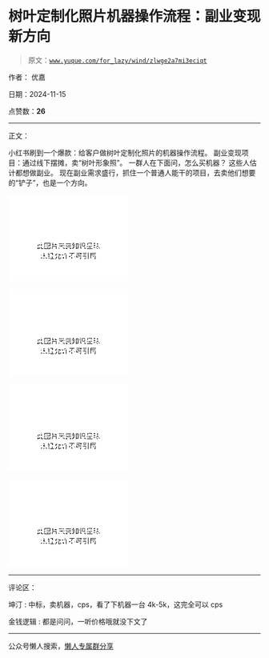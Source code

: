 # 树叶定制化照片机器操作流程：副业变现新方向

> 原文：[`www.yuque.com/for_lazy/wind/zlwge2a7mi3eciqt`](https://www.yuque.com/for_lazy/wind/zlwge2a7mi3eciqt)

作者： 优嘉

日期：2024-11-15

点赞数：**26**

* * *

正文：

小红书刷到一个爆款：给客户做树叶定制化照片的机器操作流程。 副业变现项目：通过线下摆摊，卖“树叶形象照”。 一群人在下面问，怎么买机器？
这些人估计都想做副业。 现在副业需求盛行，抓住一个普通人能干的项目，去卖他们想要的“铲子”，也是一个方向。

![](img/5d2d651bd44165ecb632b3ac97373f6d.png "None")

![](img/dd89119b686f9f1f9f796c4bbc530bde.png "None")

![](img/8296b9488de87b7fe2badf5a43227bf3.png "None")

![](img/8c7131fabe3cc31e9b55167ff3f3e99b.png "None")

* * *

评论区：

坤汀 : 中标，卖机器，cps，看了下机器一台 4k-5k，这完全可以 cps

金钱逻辑 : 都是问问，一听价格哦就没下文了

* * *

公众号懒人搜索，[懒人专属群分享](https://lazybook.fun/#/blog/group)
